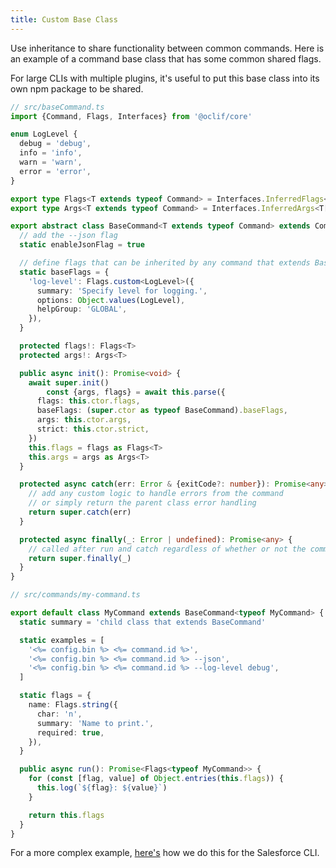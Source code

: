 ```yaml
---
title: Custom Base Class
---
```


Use inheritance to share functionality between common commands. Here is an example of a command base class that has some common shared flags.

For large CLIs with multiple plugins, it's useful to put this base class into its own npm package to be shared.

```typescript
// src/baseCommand.ts
import {Command, Flags, Interfaces} from '@oclif/core'

enum LogLevel {
  debug = 'debug',
  info = 'info',
  warn = 'warn',
  error = 'error',
}

export type Flags<T extends typeof Command> = Interfaces.InferredFlags<typeof BaseCommand['baseFlags'] & T['flags']>
export type Args<T extends typeof Command> = Interfaces.InferredArgs<T['args']>

export abstract class BaseCommand<T extends typeof Command> extends Command {
  // add the --json flag
  static enableJsonFlag = true

  // define flags that can be inherited by any command that extends BaseCommand
  static baseFlags = {
    'log-level': Flags.custom<LogLevel>({
      summary: 'Specify level for logging.',
      options: Object.values(LogLevel),
      helpGroup: 'GLOBAL',
    }),
  }

  protected flags!: Flags<T>
  protected args!: Args<T>

  public async init(): Promise<void> {
    await super.init()
        const {args, flags} = await this.parse({
      flags: this.ctor.flags,
      baseFlags: (super.ctor as typeof BaseCommand).baseFlags,
      args: this.ctor.args,
      strict: this.ctor.strict,
    })
    this.flags = flags as Flags<T>
    this.args = args as Args<T>
  }

  protected async catch(err: Error & {exitCode?: number}): Promise<any> {
    // add any custom logic to handle errors from the command
    // or simply return the parent class error handling
    return super.catch(err)
  }

  protected async finally(_: Error | undefined): Promise<any> {
    // called after run and catch regardless of whether or not the command errored
    return super.finally(_)
  }
}

// src/commands/my-command.ts

export default class MyCommand extends BaseCommand<typeof MyCommand> {
  static summary = 'child class that extends BaseCommand'

  static examples = [
    '<%= config.bin %> <%= command.id %>',
    '<%= config.bin %> <%= command.id %> --json',
    '<%= config.bin %> <%= command.id %> --log-level debug',
  ]

  static flags = {
    name: Flags.string({
      char: 'n',
      summary: 'Name to print.',
      required: true,
    }),
  }

  public async run(): Promise<Flags<typeof MyCommand>> {
    for (const [flag, value] of Object.entries(this.flags)) {
      this.log(`${flag}: ${value}`)
    }

    return this.flags
  }
}
```

For a more complex example, [here's](https://github.com/salesforcecli/sf-plugins-core/blob/main/src/sfCommand.ts) how we do this for the Salesforce CLI.

